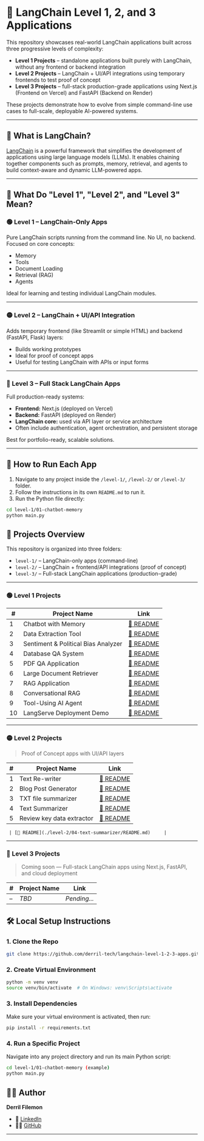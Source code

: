 # 🚀 LangChain Level 1, 2, and 3 Applications

This repository showcases real-world LangChain applications built across three progressive levels of complexity:

- **Level 1 Projects** – standalone applications built purely with LangChain, without any frontend or backend integration
- **Level 2 Projects** – LangChain + UI/API integrations using temporary frontends to test proof of concept
- **Level 3 Projects** – full-stack production-grade applications using Next.js (Frontend on Vercel) and FastAPI (Backend on Render)

These projects demonstrate how to evolve from simple command-line use cases to full-scale, deployable AI-powered systems.

---

## 🧠 What is LangChain?

[LangChain](https://www.langchain.com/) is a powerful framework that simplifies the development of applications using large language models (LLMs). It enables chaining together components such as prompts, memory, retrieval, and agents to build context-aware and dynamic LLM-powered apps.

---

## 🔰 What Do "Level 1", "Level 2", and "Level 3" Mean?

### 🟢 Level 1 – LangChain-Only Apps

Pure LangChain scripts running from the command line. No UI, no backend. Focused on core concepts:

- Memory
- Tools
- Document Loading
- Retrieval (RAG)
- Agents

Ideal for learning and testing individual LangChain modules.

---

### 🟡 Level 2 – LangChain + UI/API Integration

Adds temporary frontend (like Streamlit or simple HTML) and backend (FastAPI, Flask) layers:

- Builds working prototypes
- Ideal for proof of concept apps
- Useful for testing LangChain with APIs or input forms

---

### 🔴 Level 3 – Full Stack LangChain Apps

Full production-ready systems:

- **Frontend:** Next.js (deployed on Vercel)
- **Backend:** FastAPI (deployed on Render)
- **LangChain core:** used via API layer or service architecture
- Often include authentication, agent orchestration, and persistent storage

Best for portfolio-ready, scalable solutions.

---

## 🧪 How to Run Each App

1. Navigate to any project inside the `/level-1/`, `/level-2/` or `/level-3/` folder.
2. Follow the instructions in its own `README.md` to run it.
3. Run the Python file directly:

```bash
cd level-1/01-chatbot-memory
python main.py
```

## 📁 Projects Overview

This repository is organized into three folders:

- `level-1/` – LangChain-only apps (command-line)
- `level-2/` – LangChain + frontend/API integrations (proof of concept)
- `level-3/` – Full-stack LangChain applications (production-grade)

---

### 🟢 Level 1 Projects

| #   | Project Name                        | Link                                                        |
| --- | ----------------------------------- | ----------------------------------------------------------- |
| 1   | Chatbot with Memory                 | [📄 README](./level-1/01-simple-chatbot-memory/README.md)   |
| 2   | Data Extraction Tool                | [📄 README](./level-1/02-key-data-extraction/README.md)     |
| 3   | Sentiment & Political Bias Analyzer | [📄 README](./level-1/03-sentiment-bias-analyzer/README.md) |
| 4   | Database QA System                  | [📄 README](./level-1/04-database-qa/README.md)             |
| 5   | PDF QA Application                  | [📄 README](./level-1/05-pdf-qa/README.md)                  |
| 6   | Large Document Retriever            | [📄 README](./level-1/06-document-retriever/README.md)      |
| 7   | RAG Application                     | [📄 README](./level-1/07-rag-basic/README.md)               |
| 8   | Conversational RAG                  | [📄 README](./level-1/08-rag-conversational/README.md)      |
| 9   | Tool-Using AI Agent                 | [📄 README](./level-1/09-tool-using-agent/README.md)        |
| 10  | LangServe Deployment Demo           | [📄 README](./level-1/10-langserve-deployment/README.md)    |

---

### 🟡 Level 2 Projects

> Proof of Concept apps with UI/API layers

| #   | Project Name              | Link                                                           |
| --- | ------------------------- | -------------------------------------------------------------- |
| 1   | Text Re-writer            | [📄 README](./level-2/01-text-rewriter/README.md)              |
| 2   | Blog Post Generator       | [📄 README](./level-2/02-blog-post-generator/README.md)        |
| 3   | TXT file summarizer       | [📄 README](./level-2/03-txt-file-summarizer/README.md)        |
| 4   | Text Summarizer           | [📄 README](./level-2/04-text-summarizer/README.md)            |
| 5   | Review key data extractor | [📄 README](./level-2/05-review-key-data-extraction/README.md) |

     | [📄 README](./level-2/04-text-summarizer/README.md)     |

---

### 🔴 Level 3 Projects

> Coming soon — Full-stack LangChain apps using Next.js, FastAPI, and cloud deployment

| #   | Project Name | Link         |
| --- | ------------ | ------------ |
| –   | _TBD_        | _Pending..._ |

## 🛠️ Local Setup Instructions

### 1. Clone the Repo

```bash
git clone https://github.com/derril-tech/langchain-level-1-2-3-apps.git

```

### 2. Create Virtual Environment

```bash
python -m venv venv
source venv/bin/activate  # On Windows: venv\Scripts\activate
```

### 3. Install Dependencies

Make sure your virtual environment is activated, then run:

```bash
pip install -r requirements.txt
```

### 4. Run a Specific Project

Navigate into any project directory and run its main Python script:

```bash
cd level-1/01-chatbot-memory (example)
python main.py
```

## 🙋‍♂️ Author

**Derril Filemon**

- 🔗 [LinkedIn](https://www.linkedin.com/in/derril-filemon-a31715319)
- 🧑‍💻 [GitHub](https://github.com/derril-tech)

---
